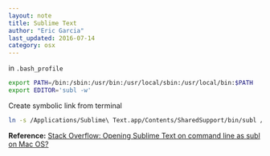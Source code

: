 ```yaml
---
layout: note
title: Sublime Text
author: "Eric Garcia"
last_updated: 2016-07-14
category: osx
---
```


in `.bash_profile`

```bash
export PATH=/bin:/sbin:/usr/bin:/usr/local/sbin:/usr/local/bin:$PATH
export EDITOR='subl -w'
```

Create symbolic link from terminal

```bash
ln -s /Applications/Sublime\ Text.app/Contents/SharedSupport/bin/subl /usr/local/bin/subl
```

**Reference:** [Stack Overflow: Opening Sublime Text on command line as subl on Mac OS?](http://stackoverflow.com/questions/16199581/opening-sublime-text-on-command-line-as-subl-on-mac-os)